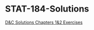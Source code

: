 # STAT-184-Solutions


[D&C Solutions Chapters 1&2 Exercises](DC_Exercises_Chapters_1_-_2-Solutions.md)
